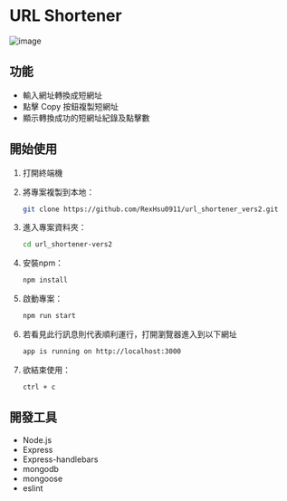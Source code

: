# URL Shortener

![image](https://github.com/RexHsu0911/url_shortener_vers2/assets/141574303/51d5c9c6-3272-4e64-a30b-ff28868f7831)

## 功能

-   輸入網址轉換成短網址
-   點擊 Copy 按鈕複製短網址
-   顯示轉換成功的短網址紀錄及點擊數

## 開始使用
1. 打開終端機
2. 將專案複製到本地：

   ```bash
   git clone https://github.com/RexHsu0911/url_shortener_vers2.git
   ```
   
3. 進入專案資料夾：

   ```bash
   cd url_shortener-vers2
   ```

4. 安裝npm：

   ```bash
   npm install
   ```

5. 啟動專案：

   ```bash
   npm run start
   ```
   
6. 若看見此行訊息則代表順利運行，打開瀏覽器進入到以下網址

   ```bash
   app is running on http://localhost:3000
   ```

7. 欲結束使用：

   ```bash
   ctrl + c
   ```

## 開發工具
- Node.js
- Express
- Express-handlebars
- mongodb
- mongoose
- eslint
